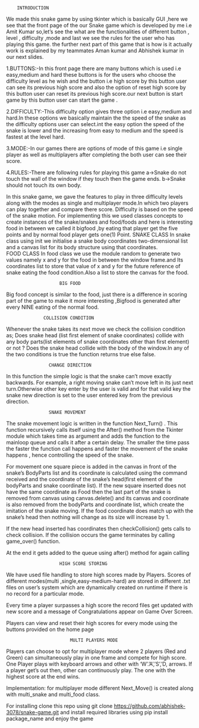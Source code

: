         INTRODUCTION
We made this snake game by using tkinter which is basically GUI ,here we see that the front page of the  our Snake game which is developed by me i.e Amit Kumar so,let’s see the what are the functionalities of different button , level , difficulty ,mode and last we see the rules for the user who has playing this game. the further next part of this game that is how is it actually work is explained by my teammates Aman kumar and Abhishek kumar in our next slides.

1.BUTTONS:-In this front page there are many buttons which is used i.e easy,medium and hard these buttons is for the users who choose the difficulty level as he wish and the button i.e high score by this button user can see its previous high score and also the option of reset high score by this button user can reset its previous high score.our next button is start game by this button user can start the game .

2.DIFFICULTY:-This difficulty option gives three option i.e easy,medium and hard.In these options we basically maintain the the speed of the snake as the difficulty options user can select.int the easy option the speed of the snake is lower and the increasing from easy to medium and the speed is fastest at the level hard.

3.MODE:-In our games there are options of mode of this game  i.e single player as well as multiplayers after completing the both user can see their score.

4.RULES:-There are following rules for playing this game
a→Snake do not touch the wall of the window if they touch then the           game ends.
b→Snake should not touch its own body.

In this snake game, we gave the features to play in three difficulty levels along with the modes as single and multiplayer mode.In which two players can play together and compare there score.
Difficulty is based on the speed of the snake motion.
		For implementing this we used classes concepts to create instances of the snake/snakes and food/foods and here is interesting food in between we called it bigfood ,by eating that player get the five points and by normal food player gets one(1)
Point. 
					SNAKE CLASS
In snake class using init we initialise a snake body coordinates two-dimensional list and a canvas list for its body structure using that coordinates.		
					 FOOD CLASS
In food class we use the module random to generate two values namely x and y for the food in between the window frame.and 
Its coordinates list to store that value of x and y for the future reference of snake eating the food condition.Also a list to store the canvas for the food.

					    BIG FOOD
Big food concept is similar to the food, just there is a difference in scoring part of the game to make it more interesting ,Bigfood is generated after every NINE eating of the normal food.

				  COLLISION CONDITION
Whenever the snake takes its next move we check the collision condition as; Does snake head (list first element of snake coordinates) collide with any body parts(list elements of snake coordinates other than first element)  or not ?  Does the snake head collide with the body of the window.In any of the two conditions is true the function returns true else false.

				    CHANGE DIRECTION

In this function the simple logic is that the snake can’t move exactly backwards. For example, a right moving snake can’t move left in its just next turn.Otherwise other key enter by the user is valid and for that valid key the snake new direction is set to the user entered key from the previous direction.



                    SNAKE MOVEMENT 
The snake movement logic is written in the function Next_Turn() . This function recursively calls itself using the After() method  from the Tkinter module which takes time as argument and adds the function to the mainloop queue and calls it after a certain delay. The smaller the time pass the faster the function call happens and faster the movement of the snake happens , hence controlling the speed of the snake.

For movement one square piece is added in the canvas in front of the snake’s BodyParts list and its coordinate is calculated using the command received and the coordinate of the snake’s head(first element of the bodyParts and snake coordinate list). If the new square inserted does not have the same coordinate as Food then the last part of the snake is removed from canvas using canvas.delete()  and its canvas and coordinate is also removed from the bodyParts and coordinate list, which create the imitation of the snake moving. If the food coordinate does  match up with the snake’s head then nothing will change as its size will increase by 1.

If the new head inserted has coordinates then checkCollision() gets calls to check collision. If the collision occurs the game terminates by calling game_over() function.

At the end it gets added to the queue using after() method for again calling

                        HIGH SCORE STORING

We have used file handling to store high scores made by Players.
Scores of different modes(multi ,single,easy-medium-hard) are stored in different .txt files on user’s system which are dynamically created on runtime if there is no record for a particular mode.

Every time a player surpasses a high score the record files get updated with new score and a message of Congratulations appear on Game Over Screen.

Players can view and reset their high scores for every mode using the buttons provided on the home page


                            MULTI PLAYERS MODE

Players can choose to opt for multiplayer mode where 2 players (Red and Green) can simultaneously play in one frame and compete for high score.
One Player plays with keyboard arrows and other with ‘W’.’A’,’S’,’D, arrows. If a player get’s out then, other can continuously play. The one with the highest score at the end wins.

Implementation: for multiplayer mode different Next_Move() is created along with multi_snake and multi_food class.


For installing clone this repo using 
git clone https://github.com/abhishek-3078/snake-game.git 
and install required libraries using pip install package_name
and enjoy the game
